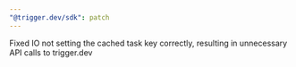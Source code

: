 ```yaml
---
"@trigger.dev/sdk": patch
---
```


Fixed IO not setting the cached task key correctly, resulting in unnecessary API calls to trigger.dev

